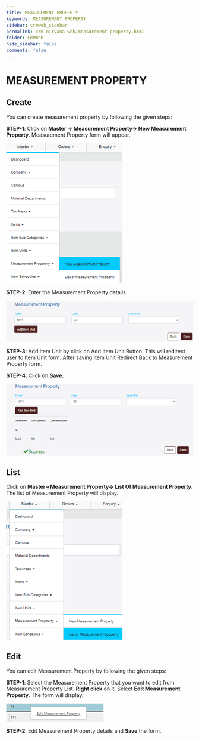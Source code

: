 ```yaml
---
title: MEASUREMENT PROPERTY
keywords: MEASUREMENT PROPERTY
sidebar: crmweb_sidebar
permalink: crm-nirvana-web/measurement-property.html
folder: CRMWeb
hide_sidebar: false
comments: false
---
```


# MEASUREMENT PROPERTY

## Create

You can create measurement property by following the given steps:

**STEP-1**: Click on **Master → Measurement Property→ New Measurement Property**. Measurement Property form will appear.

![](/images/measurement-property-create.png)

**STEP-2**: Enter the Measurement Property details.

![](/images/measurement-property-detail.png)

**STEP-3**: Add Item Unit by click on Add Item Unit Button. This will redirect user to Item Unit form. After saving Item Unit Redirect Back to Measurement Property form.

**STEP-4**: Click on **Save**.

![](/images/measurement-property-save.png)

## List

Click on **Master→Measurement Property→  List Of Measurement Property**. The list of Measurement Property will display.

![](/images/measurement-property-list.png)

## Edit

You can edit Measurement Property by following the given steps:

**STEP-1**: Select the Measurement Property that you want to edit from Measurement Property List. **Right click** on it. Select **Edit Measurement Property**. The form will display.

![](/images/measurement-property-edit.png)

**STEP-2**: Edit Measurement Property details and **Save** the form.
